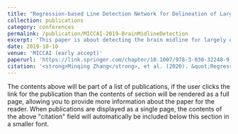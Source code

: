 ```yaml
---
title: "Regression-based Line Detection Network for Delineation of Largely Deformed Brain Midline"
collection: publications
category: conferences
permalink: /publication/MICCAI-2019-BrainMidlineDetection
excerpt: 'This paper is about detecting the brain midline for largely deformed subjects from head CT scans.'
date: 2019-10-10
venue: 'MICCAI (early accept)'
paperurl: 'https://link.springer.com/chapter/10.1007/978-3-030-32248-9_93'
citation: '<strong>Minqing Zhang</strong>, et al. (2020). &quot;Regression-based Line Detection Network for Delineation of Largely Deformed Brain Midline.&quot; <i>MICCAI 2019</i>. 1(3).'
---
```


The contents above will be part of a list of publications, if the user clicks the link for the publication than the contents of section will be rendered as a full page, allowing you to provide more information about the paper for the reader. When publications are displayed as a single page, the contents of the above "citation" field will automatically be included below this section in a smaller font.
